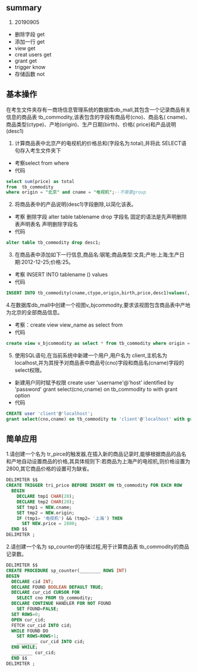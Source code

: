 ## summary
1. 20190905
  - 删除字段 get
  - 添加一行 get
  - view get
  - creat users get
  - grant get
  - trigger know
  - 存储函数 not


## 基本操作
在考生文件夹存有一商场信息管理系统的数据库db_mall,其包含一个记录商品有关信息的商品表 tb_commodity,该表包含的字段有商品号(cno)、商品名( cname)、商品类型(ctype)、产地(origin)、生产日期(birth)、价格( price)和产品说明(desc1)
1. 计算商品表中北京产的电视机的价格总和(字段名为:total),并将此 SELECT语句存入考生文件夹下
  - 考察select from where
  - 代码
  ```SQL
  select sum(price) as total
  from  tb_commodity
  where origin = "北京" and cname = "电视机";--不需要group
  ```
2. 将商品表中的产品说明(desc1)字段删除,以简化该表。
  - 考察 删除字段 alter table tablename drop 字段名
  固定的语法是先声明删除表声明表名 声明删除字段名
  - 代码
  ```SQL
  alter table tb_commodity drop desc1;
  ```
3. 在商品表中添加如下一行信息,商品名:钢笔;商品类型:文具;产地:上海;生产日期:2012-12-25;价格:25。
  - 考察 INSERT INTO tablename () values
  - 代码
  ```SQL
  INSERT INTO tb_commodity(cname,ctype,origin,birth,price,desc1)values(,'铅笔','文具','上海','2012-12-25',25);
  ```
4.在数据库db_mall中创建一个视图v_bjcommodity,要求该视图包含商品表中产地为北京的全部商品信息。
  - 考察：create view view_name as select from
  - 代码
  ```SQL
  create view v_bjcommodity as select * from tb_commodity where origin = "北京";--说是哪个数据库 -- 列出需要的字段
  ```
5. 使用SQL语句,在当前系统中新建一个用户,用户名为 client,主机名为 localhost,并为其授予对商品表中商品号(cno)字段和商品名(cname)字段的select权限。
  - 新建用户同时赋予权限 create user 'username'@'host' identified by 'password'
  grant select(cno,cname) on tb_commodity to with grant option
  - 代码
  ```SQL
  CREATE user 'client'@'localhost';
  grant select(cno,cname) on tb_commodity to 'client'@'localhost' with grant option;
  ```
## 简单应用
1.请创建一个名为 tr_pirce的触发器,在插入新的商品记录时,能够根据商品的品名和产地自动设置商品的价格,其具体规则下:若商品为上海产的电视机,则价格设置为2800,其它商品价格的设置可为缺省。
```SQL
DELIMITER $$
CREATE TRIGGER tri_price BEFORE INSERT ON tb_commodity FOR EACH ROW
  BEGIN
    DECLARE tmp1 CHAR(20);
    DECLARE tmp2 CHAR(20);
    SET tmp1 = NEW.cname;
    SET tmp2 = NEW.origin;
    IF (tmp1= '电视机') && (tmp2= '上海') THEN
      SET NEW.price = 2800;
  END $$
DELIMITER ;

````
2.请创建一个名为 sp_counter的存储过程,用于计算商品表 tb_commodity的商品记录数。
```SQL
DELIMITER $$
CREATE PROCEDURE sp_counter(________ ROWS INT)
BEGIN
  DECLARE cid INT;
  DECLARE FOUND BOOLEAN DEFAULT TRUE;
  DECLARE cur_cid CURSOR FOR
    SELECT cno FROM tb_commodity;
  DECLARE CONTINUE HANDLER FOR NOT FOUND
    SET FOUND=FALSE;
  SET ROWS=0;
  OPEN cur_cid;
  FETCH cur_cid INTO cid;
  WHILE FOUND DO
    SET ROWS=ROWS+1;
    ________ cur_cid INTO cid;
  END WHILE;
  ________ cur_cid;
  END $$
DELIMITER ;

```
